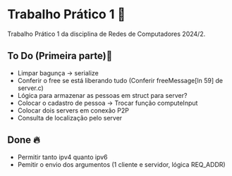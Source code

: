 
  # Trabalho Prático 1 📝  
  Trabalho Prático 1 da disciplina de Redes de Computadores 2024/2.
  
  ## To Do (Primeira parte)🚀
  - Limpar bagunça -> serialize
  - Conferir o free se está liberando tudo (Conferir freeMessage[ln 59] de server.c)
  - Lógica para armazenar as pessoas em struct para server?
  - Colocar o cadastro de pessoa -> Trocar função computeInput
  - Colocar dois servers em conexão P2P
  - Consulta de localização pelo server 

  ## Done 🔥 
  - Permitir tanto ipv4 quanto ipv6 
  - Pemitir o envio dos argumentos (1 cliente e servidor, lógica REQ_ADDR)